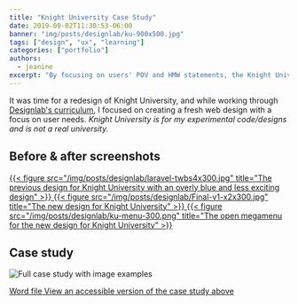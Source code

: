 ```yaml
---
title: "Knight University Case Study"
date: 2019-09-02T11:30:53-06:00 
banner: "img/posts/designlab/ku-900x500.jpg"
tags: ["design", "ux", "learning"]
categories: ["portfolio"]
authors:
  - jeanine
excerpt: "By focusing on users' POV and HMW statements, the Knight University website was redesigned to highlight the content prospective students are looking for in a higher-ed website." 
---
```


It was time for a redesign of Knight University, and while working through <a href="https://trydesignlab.com/web-design-course/?discount=55551ca2">Designlab's curriculum</a>, I focused on creating a fresh web design with a focus on user needs. *Knight University is for my experimental code/designs and is not a real university.*  

## Before &amp; after screenshots 

<div class="figstack">
<a data-fancybox="gallery" href="/img/posts/designlab/laravel-twbs4.png">
  {{< figure src="/img/posts/designlab/laravel-twbs4x300.jpg" title="The previous design for Knight University with an overly blue and less exciting design" >}}
</a>

<a data-fancybox="gallery" href="/img/posts/designlab/ku-final.png">
  {{< figure src="/img/posts/designlab/Final-v1-x2x300.jpg" title="The new design for Knight University" >}}
</a>

<a data-fancybox="gallery" href="/img/posts/designlab/ku-menu.png">
  {{< figure src="/img/posts/designlab/ku-menu-300.png" title="The open megamenu for the  new design for Knight University" >}}
</a>

</div>

## Case study

![Full case study with image examples](/img/posts/designlab/case-study.png)

<a href="/img/posts/designlab/case-study.docx"><span class="far fa-file-word"><span class="sr-only">Word file</span></span> View an accessible version of the case study above</a>


